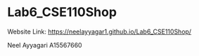 # Lab6_CSE110Shop

Website Link: https://neelayyagar1.github.io/Lab6_CSE110Shop/

Neel Ayyagari
A15567660
